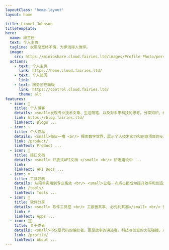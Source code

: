```yaml
---
layoutClass: 'home-layout'
layout: home

title: Lionel Johnson 
titleTemplate: 
hero:
  name: 段主任
  text: 个人主页
  tagline: 衣带渐宽终不悔，为伊消得人憔悴。 
  image:
    src: https://minioshare.cloud.fairies.ltd/images/Profile Photo/personal.jpg
  actions:
    - text: 个人主页 
      link: https://home.cloud.fairies.ltd/ 
    - text: 个人简历 
      link: 
    - text: 服务监控面板 
      link: https://control.cloud.fairies.ltd/ 
      theme: alt 
features:
  - icon: 💌
    title: 个人博客
    details: <small>发现专业技术文章、生活随笔，以及对未来科技的思考。分享知识、经验和创意的空间，一起探索代码背后的故事吧。</small>
    link: https://blog.fairies.ltd/ 
    linkText: Blogs ...
  - icon: 💡
    title: 个人作品
    details: <small>每日一撸 <br/> 探索数字世界，展示个人技术实力和创意项目的专属空间。</small>
    link: /product/ 
    linkText: Product ...
  - icon: 📖
    title: 接口文档
    details: <small> 开放式API文档 </small> <br/> 研发建设中 ...
    link: 
    linkText: API Docs ...
  - icon: ⚙️
    title: 工具导航
    details: 从简单实用到专业高效 <br/> <small>让每一次点击都成为提升效率和创造力的旅程<small>
    link: /tools/ 
    linkText: Tools ...
  - icon: 💼
    title: 软件分享
    details: <small> 软件工具控 <br/> 工欲善其事, 必先利其器</small> <br/> 研发建设中 ...
    link: #
    linkText: Apps ...
  - icon: 👨‍💻
    title: 关于作者
    details: <small>不仅是代码的编织者，更是故事的讲述者。科技与创意的火花碰撞，点亮了无限的可能。</small> <p class="bottom-small">-- 一个想躺平的工程师</p>
    link: /profile/ 
    linkText: About ...
---
```


<style>

.home-layout .details small {
  opacity: 0.7;
}

.home-layout .bottom-small {
  display: block;
  margin-top: 1em;
  text-align: right;
}
</style>
